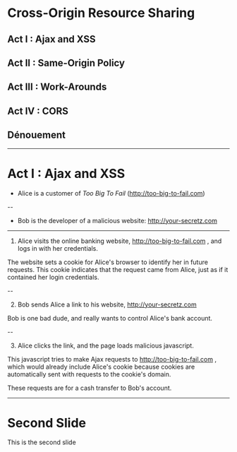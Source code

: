 # Cross-Origin Resource Sharing

## Act I : Ajax and XSS

## Act II : Same-Origin Policy

## Act III : Work-Arounds

## Act IV : CORS

## Dénouement

---

# Act I : Ajax and XSS

- Alice is a customer of _Too Big To Fail_ (http://too-big-to-fail.com)

--

- Bob is the developer of a malicious website: http://your-secretz.com

---

1. Alice visits the online banking website, http://too-big-to-fail.com , and logs
in with her credentials.

The website sets a cookie for Alice's browser to identify her in future
requests. This cookie indicates that the request came from Alice, just as if
it contained her login credentials.

--

2. Bob sends Alice a link to his website, http://your-secretz.com

Bob is one bad dude, and really wants to control Alice's bank account.

--

3. Alice clicks the link, and the page loads malicious javascript.

This javascript tries to make Ajax requests to http://too-big-to-fail.com ,
which would already include Alice's cookie because cookies are automatically
sent with requests to the cookie's domain.

These requests are for a cash transfer to Bob's account.

---

# Second Slide

This is the second slide
